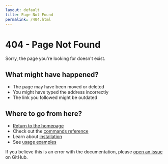 ```yaml
---
layout: default
title: Page Not Found
permalink: /404.html
---
```


# 404 - Page Not Found

Sorry, the page you're looking for doesn't exist.

## What might have happened?

- The page may have been moved or deleted
- You might have typed the address incorrectly
- The link you followed might be outdated

## Where to go from here?

- [Return to the homepage](/)
- Check out the [commands reference](/commands)
- Learn about [installation](/installation)
- See [usage examples](/examples)

If you believe this is an error with the documentation, please [open an issue](https://github.com/kshehadeh/boop/issues/new) on GitHub. 